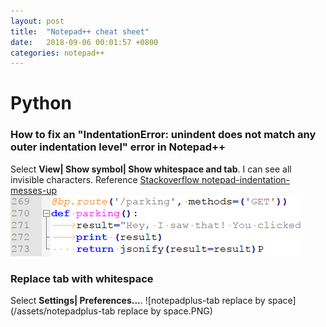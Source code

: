 ```yaml
---
layout: post
title:  "Notepad++ cheat sheet"
date:   2018-09-06 00:01:57 +0800
categories: notepad++
---
```


# Python
### How to fix an "IndentationError: unindent does not match any outer indentation level" error in Notepad++
Select **View| Show symbol| Show whitespace and tab**. I can see all invisible characters. Reference [Stackoverflow notepad-indentation-messes-up](https://stackoverflow.com/questions/3366499/notepad-indentation-messes-up)
![notepadplus-show-tab](/assets/notepadplus-show-tab.PNG)

### Replace tab with whitespace
Select **Settings| Preferences...**.
![notepadplus-tab replace by space](/assets/notepadplus-tab replace by space.PNG)